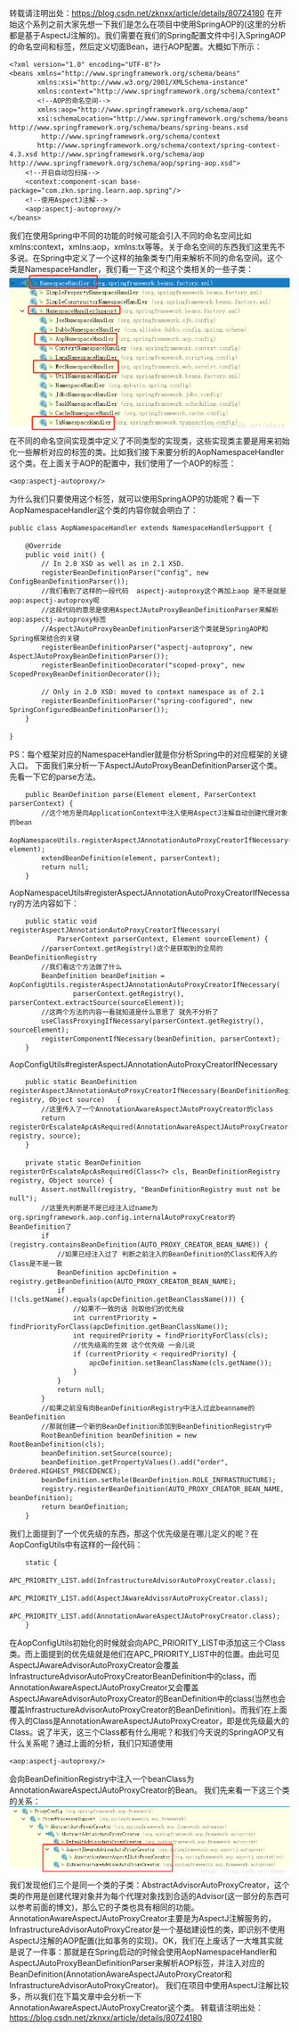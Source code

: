 转载请注明出处：https://blog.csdn.net/zknxx/article/details/80724180
在开始这个系列之前大家先想一下我们是怎么在项目中使用SpringAOP的(这里的分析都是基于AspectJ注解的)。我们需要在我们的Spring配置文件中引入SpringAOP的命名空间和标签，然后定义切面Bean，进行AOP配置。大概如下所示：
```
<?xml version="1.0" encoding="UTF-8"?>
<beans xmlns="http://www.springframework.org/schema/beans"
       xmlns:xsi="http://www.w3.org/2001/XMLSchema-instance"
       xmlns:context="http://www.springframework.org/schema/context"
       <!--AOP的命名空间-->
       xmlns:aop="http://www.springframework.org/schema/aop"
       xsi:schemaLocation="http://www.springframework.org/schema/beans http://www.springframework.org/schema/beans/spring-beans.xsd
        http://www.springframework.org/schema/context
       http://www.springframework.org/schema/context/spring-context-4.3.xsd http://www.springframework.org/schema/aop http://www.springframework.org/schema/aop/spring-aop.xsd">
    <!--开启自动包扫描-->
    <context:component-scan base-package="com.zkn.spring.learn.aop.spring"/>
    <!--使用AspectJ注解-->
    <aop:aspectj-autoproxy/>
</beans>
```
我们在使用Spring中不同的功能的时候可能会引入不同的命名空间比如xmlns:context，xmlns:aop，xmlns:tx等等。关于命名空间的东西我们这里先不多说。在Spring中定义了一个这样的抽象类专门用来解析不同的命名空间。这个类是NamespaceHandler，我们看一下这个和这个类相关的一些子类：
![NamespaceHandler](./img/十二章NamespaceHandler.png)
在不同的命名空间实现类中定义了不同类型的实现类，这些实现类主要是用来初始化一些解析对应的标签的类。比如我们接下来要分析的AopNamespaceHandler这个类。在上面关于AOP的配置中，我们使用了一个AOP的标签：
```
<aop:aspectj-autoproxy/>
```
为什么我们只要使用这个标签，就可以使用SpringAOP的功能呢？看一下AopNamespaceHandler这个类的内容你就会明白了：
```
public class AopNamespaceHandler extends NamespaceHandlerSupport {

	@Override
	public void init() {
		// In 2.0 XSD as well as in 2.1 XSD.
		registerBeanDefinitionParser("config", new ConfigBeanDefinitionParser());
		//我们看到了这样的一段代码  aspectj-autoproxy这个再加上aop 是不是就是 aop:aspectj-autoproxy呢
		//这段代码的意思是使用AspectJAutoProxyBeanDefinitionParser来解析aop:aspectj-autoproxy标签
		//AspectJAutoProxyBeanDefinitionParser这个类就是SpringAOP和Spring框架结合的关键
		registerBeanDefinitionParser("aspectj-autoproxy", new AspectJAutoProxyBeanDefinitionParser());
		registerBeanDefinitionDecorator("scoped-proxy", new ScopedProxyBeanDefinitionDecorator());

		// Only in 2.0 XSD: moved to context namespace as of 2.1
		registerBeanDefinitionParser("spring-configured", new SpringConfiguredBeanDefinitionParser());
	}

}
```
PS：每个框架对应的NamespaceHandler就是你分析Spring中的对应框架的关键入口。
下面我们来分析一下AspectJAutoProxyBeanDefinitionParser这个类。先看一下它的parse方法。
```
	public BeanDefinition parse(Element element, ParserContext parserContext) {
		//这个地方是向ApplicationContext中注入使用AspectJ注解自动创建代理对象的bean
		AopNamespaceUtils.registerAspectJAnnotationAutoProxyCreatorIfNecessary(parserContext, element);
		extendBeanDefinition(element, parserContext);
		return null;
	}
```
AopNamespaceUtils#registerAspectJAnnotationAutoProxyCreatorIfNecessary的方法内容如下：
```
	public static void registerAspectJAnnotationAutoProxyCreatorIfNecessary(
			ParserContext parserContext, Element sourceElement) {
		//parserContext.getRegistry()这个是获取到的全局的BeanDefinitionRegistry
		//我们看这个方法做了什么
		BeanDefinition beanDefinition = AopConfigUtils.registerAspectJAnnotationAutoProxyCreatorIfNecessary(
				parserContext.getRegistry(), parserContext.extractSource(sourceElement));
		//这两个方法的内容一看就知道是什么意思了 就先不分析了
		useClassProxyingIfNecessary(parserContext.getRegistry(), sourceElement);
		registerComponentIfNecessary(beanDefinition, parserContext);
	}
```
AopConfigUtils#registerAspectJAnnotationAutoProxyCreatorIfNecessary  
``` 
	public static BeanDefinition registerAspectJAnnotationAutoProxyCreatorIfNecessary(BeanDefinitionRegistry registry, Object source) 	{
		//这里传入了一个AnnotationAwareAspectJAutoProxyCreator的class
		return registerOrEscalateApcAsRequired(AnnotationAwareAspectJAutoProxyCreator.class, registry, source);
	}
	
	private static BeanDefinition registerOrEscalateApcAsRequired(Class<?> cls, BeanDefinitionRegistry registry, Object source) {
		Assert.notNull(registry, "BeanDefinitionRegistry must not be null");
		//这里先判断是不是已经注入过name为org.springframework.aop.config.internalAutoProxyCreator的BeanDefinition了
		if (registry.containsBeanDefinition(AUTO_PROXY_CREATOR_BEAN_NAME)) {
			//如果已经注入过了 判断之前注入的BeanDefinition的Class和传入的Class是不是一致
			BeanDefinition apcDefinition = registry.getBeanDefinition(AUTO_PROXY_CREATOR_BEAN_NAME);
			if (!cls.getName().equals(apcDefinition.getBeanClassName())) {
				//如果不一致的话 则取他们的优先级
				int currentPriority = findPriorityForClass(apcDefinition.getBeanClassName());
				int requiredPriority = findPriorityForClass(cls);
				//优先级高的生效 这个优先级 一会儿说
				if (currentPriority < requiredPriority) {
					apcDefinition.setBeanClassName(cls.getName());
				}
			}
			return null;
		}
		//如果之前没有向BeanDefinitionRegistry中注入过此beanname的BeanDefinition
		//那就创建一个新的BeanDefinition添加到BeanDefinitionRegistry中
		RootBeanDefinition beanDefinition = new RootBeanDefinition(cls);
		beanDefinition.setSource(source);
		beanDefinition.getPropertyValues().add("order", Ordered.HIGHEST_PRECEDENCE);
		beanDefinition.setRole(BeanDefinition.ROLE_INFRASTRUCTURE);
		registry.registerBeanDefinition(AUTO_PROXY_CREATOR_BEAN_NAME, beanDefinition);
		return beanDefinition;
	}
``` 
我们上面提到了一个优先级的东西，那这个优先级是在哪儿定义的呢？在AopConfigUtils中有这样的一段代码：
```
	static {
		APC_PRIORITY_LIST.add(InfrastructureAdvisorAutoProxyCreator.class);
		APC_PRIORITY_LIST.add(AspectJAwareAdvisorAutoProxyCreator.class);
		APC_PRIORITY_LIST.add(AnnotationAwareAspectJAutoProxyCreator.class);
	}
```
在AopConfigUtils初始化的时候就会向APC_PRIORITY_LIST中添加这三个Class类。而上面提到的优先级就是他们在APC_PRIORITY_LIST中的位置。由此可见AspectJAwareAdvisorAutoProxyCreator会覆盖InfrastructureAdvisorAutoProxyCreatorBeanDefinition中的class，而AnnotationAwareAspectJAutoProxyCreator又会覆盖AspectJAwareAdvisorAutoProxyCreator的BeanDefinition中的class(当然也会覆盖InfrastructureAdvisorAutoProxyCreator的BeanDefinition)。而我们在上面传入的Class是AnnotationAwareAspectJAutoProxyCreator，即是优先级最大的Class。说了半天，这三个Class都有什么用呢？和我们今天说的SpringAOP又有什么关系呢？通过上面的分析，我们只知道使用
```
<aop:aspectj-autoproxy/>
```
会向BeanDefinitionRegistry中注入一个beanClass为AnnotationAwareAspectJAutoProxyCreator的Bean。
我们先来看一下这三个类的关系：
![AbstractAdvisorAutoProxyCreator](./img/十二章AbstractAdvisorAutoProxyCreator.png)
我们发现他们三个是同一个类的子类：AbstractAdvisorAutoProxyCreator，这个类的作用是创建代理对象并为每个代理对象找到合适的Advisor(这一部分的东西可以参考前面的博文)，那么它的子类也具有相同的功能。AnnotationAwareAspectJAutoProxyCreator主要是为AspectJ注解服务的，InfrastructureAdvisorAutoProxyCreator是一个基础建设性的类，即识别不使用AspectJ注解的AOP配置(比如事务的实现)。OK，我们在上废话了一大堆其实就是说了一件事：那就是在Spring启动的时候会使用AopNamespaceHandler和AspectJAutoProxyBeanDefinitionParser来解析AOP标签，并注入对应的BeanDefinition(AnnotationAwareAspectJAutoProxyCreator和InfrastructureAdvisorAutoProxyCreator)。
我们在项目中使用AspectJ注解比较多，所以我们在下篇文章中会分析一下AnnotationAwareAspectJAutoProxyCreator这个类。
转载请注明出处：https://blog.csdn.net/zknxx/article/details/80724180